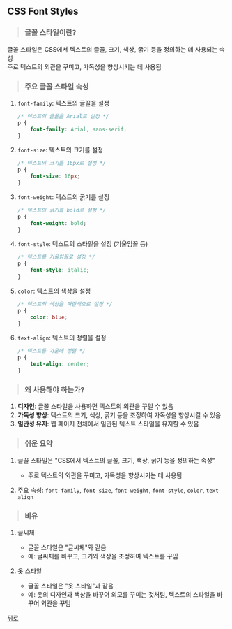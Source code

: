 ## CSS Font Styles
> ### 글꼴 스타일이란?
글꼴 스타일은 CSS에서 텍스트의 글꼴, 크기, 색상, 굵기 등을 정의하는 데 사용되는 속성</br>
주로 텍스트의 외관을 꾸미고, 가독성을 향상시키는 데 사용됨

> ### 주요 글꼴 스타일 속성
1. `font-family`: 텍스트의 글꼴을 설정
    ```css
    /* 텍스트의 글꼴을 Arial로 설정 */
    p {
        font-family: Arial, sans-serif;
    }
    ```

2. `font-size`: 텍스트의 크기를 설정
    ```css
    /* 텍스트의 크기를 16px로 설정 */
    p {
        font-size: 16px;
    }
    ```

3. `font-weight`: 텍스트의 굵기를 설정
    ```css
    /* 텍스트의 굵기를 bold로 설정 */
    p {
        font-weight: bold;
    }
    ```

4. `font-style`: 텍스트의 스타일을 설정 (기울임꼴 등)
    ```css
    /* 텍스트를 기울임꼴로 설정 */
    p {
        font-style: italic;
    }
    ```

5. `color`: 텍스트의 색상을 설정
    ```css
    /* 텍스트의 색상을 파란색으로 설정 */
    p {
        color: blue;
    }
    ```

6. `text-align`: 텍스트의 정렬을 설정
    ```css
    /* 텍스트를 가운데 정렬 */
    p {
        text-align: center;
    }
    ```

> ### 왜 사용해야 하는가?
1. **디자인**: 글꼴 스타일을 사용하면 텍스트의 외관을 꾸밀 수 있음
2. **가독성 향상**: 텍스트의 크기, 색상, 굵기 등을 조정하여 가독성을 향상시킬 수 있음
3. **일관성 유지**: 웹 페이지 전체에서 일관된 텍스트 스타일을 유지할 수 있음

> ### 쉬운 요약
1. 글꼴 스타일은 "CSS에서 텍스트의 글꼴, 크기, 색상, 굵기 등을 정의하는 속성"
    - 주로 텍스트의 외관을 꾸미고, 가독성을 향상시키는 데 사용됨

2. 주요 속성: `font-family`, `font-size`, `font-weight`, `font-style`, `color`, `text-align`

> ### 비유
1. 글씨체
    - 글꼴 스타일은 "글씨체"와 같음
    - 예: 글씨체를 바꾸고, 크기와 색상을 조정하여 텍스트를 꾸밈

2. 옷 스타일
    - 글꼴 스타일은 "옷 스타일"과 같음
    - 예: 옷의 디자인과 색상을 바꾸어 외모를 꾸미는 것처럼, 텍스트의 스타일을 바꾸어 외관을 꾸밈

[뒤로](css.md)

